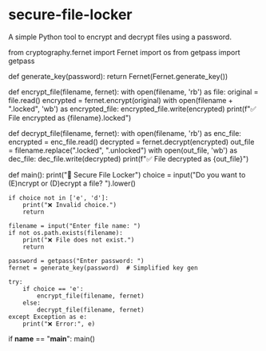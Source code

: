 # secure-file-locker
A simple Python tool to encrypt and decrypt files using a password.

from cryptography.fernet import Fernet
import os
from getpass import getpass

def generate_key(password):
    return Fernet(Fernet.generate_key())

def encrypt_file(filename, fernet):
    with open(filename, 'rb') as file:
        original = file.read()
    encrypted = fernet.encrypt(original)
    with open(filename + ".locked", 'wb') as encrypted_file:
        encrypted_file.write(encrypted)
    print(f"✅ File encrypted as {filename}.locked")

def decrypt_file(filename, fernet):
    with open(filename, 'rb') as enc_file:
        encrypted = enc_file.read()
    decrypted = fernet.decrypt(encrypted)
    out_file = filename.replace(".locked", ".unlocked")
    with open(out_file, 'wb') as dec_file:
        dec_file.write(decrypted)
    print(f"✅ File decrypted as {out_file}")

def main():
    print("🔐 Secure File Locker")
    choice = input("Do you want to (E)ncrypt or (D)ecrypt a file? ").lower()

    if choice not in ['e', 'd']:
        print("❌ Invalid choice.")
        return

    filename = input("Enter file name: ")
    if not os.path.exists(filename):
        print("❌ File does not exist.")
        return

    password = getpass("Enter password: ")
    fernet = generate_key(password)  # Simplified key gen

    try:
        if choice == 'e':
            encrypt_file(filename, fernet)
        else:
            decrypt_file(filename, fernet)
    except Exception as e:
        print("❌ Error:", e)

if __name__ == "__main__":
    main()
